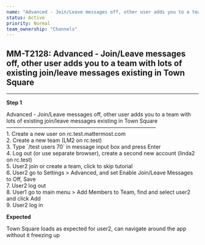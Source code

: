 ```yaml
---
name: "Advanced - Join/Leave messages off, other user adds you to a team with lots of existing join/leave messages existing in Town Square"
status: Active
priority: Normal
team_ownership: "Channels"
---
```


## MM-T2128: Advanced - Join/Leave messages off, other user adds you to a team with lots of existing join/leave messages existing in Town Square

---

**Step 1**

Advanced - Join/Leave messages off, other user adds you to a team with lots of existing join/leave messages existing in Town Square\
————————————————————————————\
1\. Create a new user on rc.test.mattermost.com\
2\. Create a new team (LM2 on rc.test)\
3\. Type \`/test users 70\` in message input box and press Enter\
4\. Log out (or use separate browser), create a second new account (linda2 on rc.test)\
5\. User2 join or create a team, click to skip tutorial\
6\. User2 go to Settings > Advanced, and set Enable Join/Leave Messages to Off, Save\
7\. User2 log out\
8\. User1 go to main menu > Add Members to Team, find and select user2 and click Add\
9\. User2 log in

**Expected**

Town Square loads as expected for user2, can navigate around the app without it freezing up
